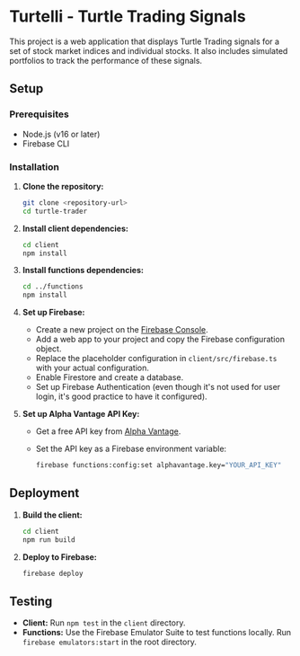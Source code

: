 # Turtelli - Turtle Trading Signals

This project is a web application that displays Turtle Trading signals for a set of stock market indices and individual stocks. It also includes simulated portfolios to track the performance of these signals.

## Setup

### Prerequisites

- Node.js (v16 or later)
- Firebase CLI

### Installation

1. **Clone the repository:**

   ```bash
   git clone <repository-url>
   cd turtle-trader
   ```

2. **Install client dependencies:**

   ```bash
   cd client
   npm install
   ```

3. **Install functions dependencies:**

   ```bash
   cd ../functions
   npm install
   ```

4. **Set up Firebase:**

   - Create a new project on the [Firebase Console](https://console.firebase.google.com/).
   - Add a web app to your project and copy the Firebase configuration object.
   - Replace the placeholder configuration in `client/src/firebase.ts` with your actual configuration.
   - Enable Firestore and create a database.
   - Set up Firebase Authentication (even though it's not used for user login, it's good practice to have it configured).

5. **Set up Alpha Vantage API Key:**

   - Get a free API key from [Alpha Vantage](https://www.alphavantage.co/).
   - Set the API key as a Firebase environment variable:

     ```bash
     firebase functions:config:set alphavantage.key="YOUR_API_KEY"
     ```

## Deployment

1. **Build the client:**

   ```bash
   cd client
   npm run build
   ```

2. **Deploy to Firebase:**

   ```bash
   firebase deploy
   ```

## Testing

- **Client:** Run `npm test` in the `client` directory.
- **Functions:** Use the Firebase Emulator Suite to test functions locally. Run `firebase emulators:start` in the root directory.